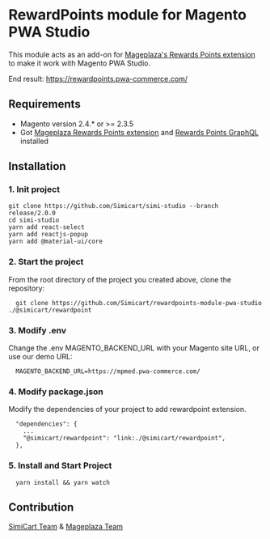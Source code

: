 # RewardPoints module for Magento PWA Studio

This module acts as an add-on for [Mageplaza's Rewards Points extension](https://www.mageplaza.com/magento-2-reward-points-extension/) to make it work with Magento PWA Studio.

End result: https://rewardpoints.pwa-commerce.com/

## Requirements

- Magento version 2.4.* or >= 2.3.5
- Got [Mageplaza Rewards Points extension](https://www.mageplaza.com/magento-2-reward-points-extension/) and [Rewards Points GraphQL](https://github.com/mageplaza/magento-2-reward-points-graphql) installed

## Installation

### 1. Init project
```
git clone https://github.com/Simicart/simi-studio --branch release/2.0.0
cd simi-studio
yarn add react-select
yarn add reactjs-popup
yarn add @material-ui/core
```

### 2. Start the project

From the root directory of the project you created above, clone the repository:

```
  git clone https://github.com/Simicart/rewardpoints-module-pwa-studio ./@simicart/rewardpoint
```

### 3. Modify .env

Change the .env MAGENTO_BACKEND_URL with your Magento site URL, or use our demo URL:

```
  MAGENTO_BACKEND_URL=https://mpmed.pwa-commerce.com/
```
### 4. Modify package.json

Modify the dependencies of your project to add rewardpoint extension.

```
  "dependencies": {
    ...
    "@simicart/rewardpoint": "link:./@simicart/rewardpoint",
  },
```

### 5. Install and Start Project

```
  yarn install && yarn watch
```

## Contribution

[SimiCart Team](https://www.simicart.com/pwa.html/) & [Mageplaza Team](https://www.mageplaza.com/)

